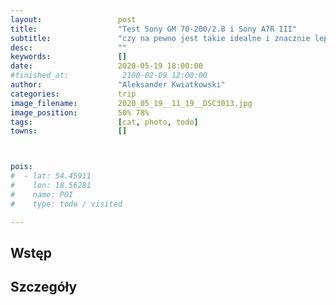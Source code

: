 ```yaml
---
layout:                 post
title:                  "Test Sony GM 70-200/2.8 i Sony A7R III"
subtitle:               "czy na pewno jest takie idealne i znacznie lepsze od systemu Olympusa?"
desc:                   ""
keywords:               []
date:                   2020-05-19 18:00:00
#finished_at:            2100-02-09 12:00:00
author:                 "Aleksander Kwiatkowski"
categories:             trip
image_filename:         2020_05_19__11_19__DSC3013.jpg
image_position:         50% 78%
tags:                   [cat, photo, todo]
towns:                  []



pois:
#  - lat: 54.45911
#    lon: 18.56281
#    name: POI
#    type: todo / visited

---
```



## Wstęp

## Szczegóły
